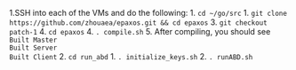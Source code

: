 1.SSH into each of the VMs and do the following:
    1. `cd ~/go/src`
        1. ```git clone https://github.com/zhouaea/epaxos.git && cd epaxos```
        3. `git checkout patch-1`
        4. `cd epaxos`
        4. ```. compile.sh```
        5. After compiling, you should see
       </br>
       ```Built Master```
       </br>
       ```Built Server```
       </br>
       ```Built Client```
    2. `cd run_abd`
        1. `. initialize_keys.sh`
        2. `. runABD.sh`
